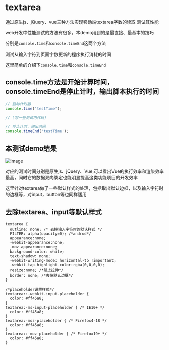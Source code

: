 # textarea

通过原生js、jQuery、vue三种方法实现移动端textarea字数的读取  测试其性能

web开发中性能测试的方法有很多，本demo用到的是最直接、最基本的技巧

分别是```console.time```和```console.timeEnd```这两个方法

测试从输入字符到页面字数更新的程序执行消耗的时间

这里简单的介绍下```console.time```和```console.timeEnd```

## console.time方法是开始计算时间，console.timeEnd是停止计时，输出脚本执行的时间

```js
// 启动计时器
console.time('testTime');

// (写一些测试用代码)

// 停止计时，输出时间
console.timeEnd('testTime');
```
## 本测试demo结果

![image](https://user-images.githubusercontent.com/26807227/44528329-dbe56680-a71b-11e8-823e-19465dcc2bee.png)

对应的测试时间分别是原生js、jQuery、Vue,可以看出Vue的执行效率和渲染效率最高，同时它的数据双向绑定也能明显提高这类功能项目的开发效率

这里针对textarea做了一些默认样式的处理，包括取出默认边框，以及输入字符时的边框等，对input，button等也同样适用

## 去除textarea、input等默认样式
```
textarea {
  outline: none; /* 去掉输入字符时的默认样式 */
  FILTER: alpha(opacity=0); /*androd*/ 
  appearance:none;
  -webkit-appearance:none;
  -moz-appearance:none;
  background-color: white;
  text-shadow: none;
  -webkit-writing-mode: horizontal-tb !important;
  -webkit-tap-highlight-color:rgba(0,0,0,0);
  resize:none; /*禁止拉伸*/
  border: none; /*去掉默认边框*/
}

/*placeholder设置样式*/
textarea::-webkit-input-placeholder {
  color: #ff45a8;
}
textarea:-ms-input-placeholder { /* IE10+ */
  color: #ff45a8;
}
textarea:-moz-placeholder { /* Firefox4-18 */
  color: #ff45a8;
}
textarea::-moz-placeholder { /* Firefox19+ */
  color: #ff45a8;
}
```




